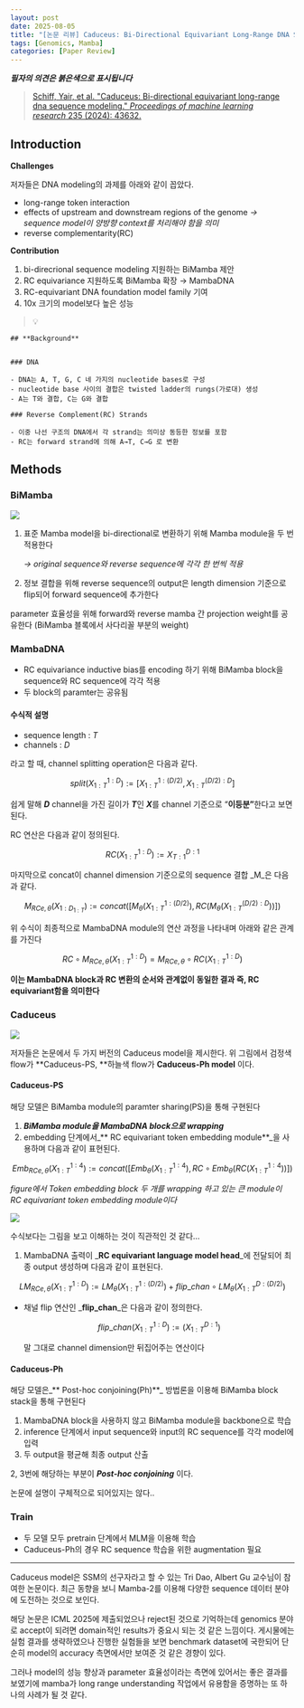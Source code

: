 ```yaml
---
layout: post
date: 2025-08-05
title: "[논문 리뷰] Caduceus: Bi-Directional Equivariant Long-Range DNA Sequence Modeling"
tags: [Genomics, Mamba]
categories: [Paper Review]
---
```


<span class="notion-red">_**필자의 의견은 붉은색으로 표시됩니다**_</span>


> [Schiff, Yair, et al. "Caduceus: Bi-directional equivariant long-range dna sequence modeling." ](https://pmc.ncbi.nlm.nih.gov/articles/PMC12189541/)[_Proceedings of machine learning research_](https://pmc.ncbi.nlm.nih.gov/articles/PMC12189541/)[ 235 (2024): 43632.](https://pmc.ncbi.nlm.nih.gov/articles/PMC12189541/)



## Introduction


**Challenges**


저자들은 DNA modeling의 과제를 아래와 같이 꼽았다.

- long-range token interaction
- effects of upstream and downstream regions of the genome 
_→ sequence model이 양방향 context를 처리해야 함을 의미_
- reverse complementarity(RC)

**Contribution**

1. bi-direcrional sequence modeling 지원하는 BiMamba 제안
1. RC equivariance 지원하도록 BiMamba 확장 → MambaDNA
1. RC-equivariant DNA foundation model family 기여
1. 10x 크기의 model보다 높은 성능

> 💡 


	## **Background**


	### DNA

	- DNA는 A, T, G, C 네 가지의 nucleotide bases로 구성
	- nucleotide base 사이의 결합은 twisted ladder의 rungs(가로대) 생성
	- A는 T와 결합, C는 G와 결합

	### Reverse Complement(RC) Strands

	- 이중 나선 구조의 DNA에서 각 strand는 의미상 동등한 정보를 포함
	- RC는 forward strand에 의해 A→T, C→G 로 변환


## Methods



### BiMamba


![](https://prod-files-secure.s3.us-west-2.amazonaws.com/542b861c-36a8-4051-84e5-8804b6728dba/2c247d59-7815-4980-99f0-8f0d21f445a7/image.png?X-Amz-Algorithm=AWS4-HMAC-SHA256&X-Amz-Content-Sha256=UNSIGNED-PAYLOAD&X-Amz-Credential=ASIAZI2LB466ZIERCOJT%2F20250926%2Fus-west-2%2Fs3%2Faws4_request&X-Amz-Date=20250926T140125Z&X-Amz-Expires=3600&X-Amz-Security-Token=IQoJb3JpZ2luX2VjEAUaCXVzLXdlc3QtMiJHMEUCIHTWsLu1VhRfd9UzB0VZ%2FO8K5L3i2JvcxjZ9I1SY2FMJAiEA1L2j5AUclri2eLTjpBfiVhs7LNiaOYSlQ5dfqwciSNMqiAQIjv%2F%2F%2F%2F%2F%2F%2F%2F%2F%2FARAAGgw2Mzc0MjMxODM4MDUiDCmmV8Obw%2BGXRGm5jSrcA%2FScWcB0XlZKUjlaMjcLpz1H21SZm3tA%2BGEI%2BnXbQaBrNE4ACny0gZh2Kru09yEM1HsOvYmabENeWe8zfyp44ci01hS5hroMx9ubcrPK%2BVWyfxHGvs1cJwVqgY9DmSdZai8uOAOv0S9%2Bikx9R1lkpK5ob%2FhpRf16qiBbDsv6FjCLR4J03GSRVix1GHRFnBOewywT7vqKbkrcJAdO7uYuxPZgS7tMPXuB3KRJLWtuaIDb8PsqnUFcwzAgVNDAUN6mb2fkjBT91ym%2F4I%2BzJW%2Fmn3G%2BH84NYi33UirKEvL2YqoEqI%2B9uEXY2FPisZvYOj8MP7Frx%2Fys8kQxJNG7nyow7HMsHr2CbJElaZsG%2BadLcFwP4BjBR6yhKCrW%2BR33L%2FDq2aVIkxEbNjbCo7rnwy6ehwbaFBhTOkHHYoZRnFX2xEIAqLuoeM0TYrYM%2BlAWgQzN30U16L30mw47jRb72106caQfxRQbPQHWE4py8RSCH4GTaSpFCltr7HUs0qS3BShJ5ONJJki0SeBhPeWZ5Y1e%2FH63SxOsKOH7zcXF7GdB3%2F%2Bu8qKUdoGgSPfotcmbaa%2BrhGtwcFkuqCxUW9NLgYw3wTawRwMvawD7KIKnLYKVXilZUHaWhxNQUUY7gMIwMM6d2sYGOqUBNv0QF4cT40dFQINXezDnl2kzP2vzHEUpUvU4le9jy%2FpcytRT7YQuFOb88hr31nFWhVn5tNaQnv%2B%2F6L0bsSxV2zjmIRUW0OScUGEY1KL6p7H%2B4J11cNmhq2RRxB1xCzhA93OYQHrpmLNLSuCf9MeeyfVt6twOiYaJ5OuAbHowWVhxXi%2FhVepOG0UxphycHSVWIIe1TF7J%2Fu4aYVVrjNMsdW%2Bjk2vq&X-Amz-Signature=dd78f632fbb7182e0a3d712bbe3a787f920ce9252184852767369476947d9e2c&X-Amz-SignedHeaders=host&x-amz-checksum-mode=ENABLED&x-id=GetObject)

1. 표준 Mamba model을 bi-directional로 변환하기 위해 Mamba module을 두 번 적용한다

	_→ original sequence와 reverse sequence에 각각 한 번씩 적용_

1. 정보 결합을 위해 reverse sequence의 output은 length dimension 기준으로 flip되어 forward sequence에 추가한다

parameter 효율성을 위해 forward와 reverse mamba 간 projection weight를 공유한다 (BiMamba 블록에서 사다리꼴 부분의 weight)



### MambaDNA

- RC equivariance inductive bias를 encoding 하기 위해 BiMamba block을 sequence와 RC sequence에 각각 적용
- 두 block의 paramter는 공유됨


#### 수식적 설명

- sequence length : _T_
- channels : _D_

라고 할 때,  channel splitting operation은 다음과 같다.


$$
split(X^{1:D}_{1:T}):=[X^{1:(D/2)}_{1:T},X^{(D/2):D}_{1:T}]
$$


<span class="notion-red">쉽게 말해 </span><span class="notion-red">_**D**_</span><span class="notion-red"> channel을 가진 길이가 </span><span class="notion-red">_**T**_</span><span class="notion-red">인 </span><span class="notion-red">_**X**_</span><span class="notion-red">를 channel 기준으로 “</span><span class="notion-red">**이등분”**</span><span class="notion-red">한다고 보면 된다.</span>


RC 연산은 다음과 같이 정의된다.


$$
RC(X^{1:D}_{1:T}):=X^{D:1}_{T:1}
$$


마지막으로 concat이 channel dimension 기준으로의 sequence 결합 _M_은 다음과 같다.


$$
M_{RCe,\theta}(X_{1:D_{1:T}}):=concat([M_{\theta}(X^{1:(D/2)}_{1:T}),RC(M_{\theta}(X^{(D/2):D}_{1:T}))])
$$


위 수식이 최종적으로 MambaDNA module의 연산 과정을 나타내며 아래와 같은 관계를 가진다


$$
RC\circ M_{RCe,\theta}(X^{1:D}_{1:T}) = M_{RCe,\theta} \circ RC(X^{1:D}_{1:T})
$$


**이는 MambaDNA block과 RC 변환의 순서와 관계없이 동일한 결과 즉, RC equivariant함을 의미한다**



### Caduceus


![](https://prod-files-secure.s3.us-west-2.amazonaws.com/542b861c-36a8-4051-84e5-8804b6728dba/f94a60d7-8145-473b-aef9-7c68d3ec604a/image.png?X-Amz-Algorithm=AWS4-HMAC-SHA256&X-Amz-Content-Sha256=UNSIGNED-PAYLOAD&X-Amz-Credential=ASIAZI2LB466ZIERCOJT%2F20250926%2Fus-west-2%2Fs3%2Faws4_request&X-Amz-Date=20250926T140126Z&X-Amz-Expires=3600&X-Amz-Security-Token=IQoJb3JpZ2luX2VjEAUaCXVzLXdlc3QtMiJHMEUCIHTWsLu1VhRfd9UzB0VZ%2FO8K5L3i2JvcxjZ9I1SY2FMJAiEA1L2j5AUclri2eLTjpBfiVhs7LNiaOYSlQ5dfqwciSNMqiAQIjv%2F%2F%2F%2F%2F%2F%2F%2F%2F%2FARAAGgw2Mzc0MjMxODM4MDUiDCmmV8Obw%2BGXRGm5jSrcA%2FScWcB0XlZKUjlaMjcLpz1H21SZm3tA%2BGEI%2BnXbQaBrNE4ACny0gZh2Kru09yEM1HsOvYmabENeWe8zfyp44ci01hS5hroMx9ubcrPK%2BVWyfxHGvs1cJwVqgY9DmSdZai8uOAOv0S9%2Bikx9R1lkpK5ob%2FhpRf16qiBbDsv6FjCLR4J03GSRVix1GHRFnBOewywT7vqKbkrcJAdO7uYuxPZgS7tMPXuB3KRJLWtuaIDb8PsqnUFcwzAgVNDAUN6mb2fkjBT91ym%2F4I%2BzJW%2Fmn3G%2BH84NYi33UirKEvL2YqoEqI%2B9uEXY2FPisZvYOj8MP7Frx%2Fys8kQxJNG7nyow7HMsHr2CbJElaZsG%2BadLcFwP4BjBR6yhKCrW%2BR33L%2FDq2aVIkxEbNjbCo7rnwy6ehwbaFBhTOkHHYoZRnFX2xEIAqLuoeM0TYrYM%2BlAWgQzN30U16L30mw47jRb72106caQfxRQbPQHWE4py8RSCH4GTaSpFCltr7HUs0qS3BShJ5ONJJki0SeBhPeWZ5Y1e%2FH63SxOsKOH7zcXF7GdB3%2F%2Bu8qKUdoGgSPfotcmbaa%2BrhGtwcFkuqCxUW9NLgYw3wTawRwMvawD7KIKnLYKVXilZUHaWhxNQUUY7gMIwMM6d2sYGOqUBNv0QF4cT40dFQINXezDnl2kzP2vzHEUpUvU4le9jy%2FpcytRT7YQuFOb88hr31nFWhVn5tNaQnv%2B%2F6L0bsSxV2zjmIRUW0OScUGEY1KL6p7H%2B4J11cNmhq2RRxB1xCzhA93OYQHrpmLNLSuCf9MeeyfVt6twOiYaJ5OuAbHowWVhxXi%2FhVepOG0UxphycHSVWIIe1TF7J%2Fu4aYVVrjNMsdW%2Bjk2vq&X-Amz-Signature=34730ade27c67005e13a0d015e64e3bf090286bda145c75a1e3d07a1011944af&X-Amz-SignedHeaders=host&x-amz-checksum-mode=ENABLED&x-id=GetObject)


저자들은 논문에서 두 가지 버전의 Caduceus model을 제시한다. 위 그림에서 검정색 flow가 **Caduceus-PS, **하늘색 flow가 **Caduceus-Ph model** 이다.



#### Caduceus-PS


해당 모델은 BiMamba module의 paramter sharing(PS)을 통해 구현된다

1. _**BiMamba module을 MambaDNA block으로 wrapping**_
1. embedding 단계에서_** RC equivariant token embedding module**_을 사용하며 다음과 같이 표현된다.

$$
Emb_{RCe,\theta}(X^{1:4}_{1:T}):=concat([Emb_{\theta}(X^{1:4}_{1:T}),RC \circ Emb_{\theta}(RC(X^{1:4}_{1:T}))])
$$


_figure에서 Token embedding block 두 개를 wrapping 하고 있는 큰 module이 RC equivariant token embedding module이다_


![](https://prod-files-secure.s3.us-west-2.amazonaws.com/542b861c-36a8-4051-84e5-8804b6728dba/b175e4da-71eb-4e91-8c23-a06dabe673c9/image.png?X-Amz-Algorithm=AWS4-HMAC-SHA256&X-Amz-Content-Sha256=UNSIGNED-PAYLOAD&X-Amz-Credential=ASIAZI2LB466ZIERCOJT%2F20250926%2Fus-west-2%2Fs3%2Faws4_request&X-Amz-Date=20250926T140126Z&X-Amz-Expires=3600&X-Amz-Security-Token=IQoJb3JpZ2luX2VjEAUaCXVzLXdlc3QtMiJHMEUCIHTWsLu1VhRfd9UzB0VZ%2FO8K5L3i2JvcxjZ9I1SY2FMJAiEA1L2j5AUclri2eLTjpBfiVhs7LNiaOYSlQ5dfqwciSNMqiAQIjv%2F%2F%2F%2F%2F%2F%2F%2F%2F%2FARAAGgw2Mzc0MjMxODM4MDUiDCmmV8Obw%2BGXRGm5jSrcA%2FScWcB0XlZKUjlaMjcLpz1H21SZm3tA%2BGEI%2BnXbQaBrNE4ACny0gZh2Kru09yEM1HsOvYmabENeWe8zfyp44ci01hS5hroMx9ubcrPK%2BVWyfxHGvs1cJwVqgY9DmSdZai8uOAOv0S9%2Bikx9R1lkpK5ob%2FhpRf16qiBbDsv6FjCLR4J03GSRVix1GHRFnBOewywT7vqKbkrcJAdO7uYuxPZgS7tMPXuB3KRJLWtuaIDb8PsqnUFcwzAgVNDAUN6mb2fkjBT91ym%2F4I%2BzJW%2Fmn3G%2BH84NYi33UirKEvL2YqoEqI%2B9uEXY2FPisZvYOj8MP7Frx%2Fys8kQxJNG7nyow7HMsHr2CbJElaZsG%2BadLcFwP4BjBR6yhKCrW%2BR33L%2FDq2aVIkxEbNjbCo7rnwy6ehwbaFBhTOkHHYoZRnFX2xEIAqLuoeM0TYrYM%2BlAWgQzN30U16L30mw47jRb72106caQfxRQbPQHWE4py8RSCH4GTaSpFCltr7HUs0qS3BShJ5ONJJki0SeBhPeWZ5Y1e%2FH63SxOsKOH7zcXF7GdB3%2F%2Bu8qKUdoGgSPfotcmbaa%2BrhGtwcFkuqCxUW9NLgYw3wTawRwMvawD7KIKnLYKVXilZUHaWhxNQUUY7gMIwMM6d2sYGOqUBNv0QF4cT40dFQINXezDnl2kzP2vzHEUpUvU4le9jy%2FpcytRT7YQuFOb88hr31nFWhVn5tNaQnv%2B%2F6L0bsSxV2zjmIRUW0OScUGEY1KL6p7H%2B4J11cNmhq2RRxB1xCzhA93OYQHrpmLNLSuCf9MeeyfVt6twOiYaJ5OuAbHowWVhxXi%2FhVepOG0UxphycHSVWIIe1TF7J%2Fu4aYVVrjNMsdW%2Bjk2vq&X-Amz-Signature=e47353955e5c5a361753cdd416788c655781e951bad7e307e049fd403bde2a8a&X-Amz-SignedHeaders=host&x-amz-checksum-mode=ENABLED&x-id=GetObject)


<span class="notion-red">수식보다는 그림을 보고 이해하는 것이 직관적인 것 같다…</span>

1. MambaDNA 출력이 _**RC equivariant language model head**_에 전달되어 최종 output 생성하며 다음과 같이 표현된다.

$$
LM_{RCe,\theta}(X^{1:D}_{1:T}):= LM_{\theta}(X^{1:(D/2)}_{1:T})+flip\_chan\circ LM_{\theta}(X^{D:(D/2)}_{1:T})
$$

- 채널 flip 연산인 _**flip\_chan**_은 다음과 같이 정의한다.

	$$
	flip\_chan(X^{1:D}_{1:T}):=(X^{D:1}_{1:T})
	$$


	말 그대로 channel dimension만 뒤집어주는 연산이다



#### Caduceus-Ph


해당 모델은_** Post-hoc conjoining(Ph)**_ 방법론을 이용해 BiMamba block stack을 통해 구현된다

1. MambaDNA block을 사용하지 않고 BiMamba module을 backbone으로 학습
1. inference 단계에서 input sequence와 input의 RC sequence를 각각 model에 입력
1. 두 output을 평균해 최종 output 산출

2, 3번에 해당하는 부분이 _**Post-hoc conjoining**_ 이다.


<span class="notion-red">논문에 설명이 구체적으로 되어있지는 않다..</span>



### Train

- 두 모델 모두 pretrain 단계에서 MLM을 이용해 학습
- Caduceus-Ph의 경우 RC sequence 학습을 위한 augmentation 필요

---


<span class="notion-red">Caduceus model은 SSM의 선구자라고 할 수 있는 Tri Dao, Albert Gu 교수님이 참여한 논문이다. 최근 동향을 보니 Mamba-2를 이용해 다양한 sequence 데이터 분야에 도전하는 것으로 보인다.</span>


<span class="notion-red">해당 논문은 ICML 2025에 제출되었으나 reject된 것으로 기억하는데 genomics 분야로 accept이 되려면 domain적인 results가 중요시 되는 것 같은 느낌이다. 게시물에는 실험 결과를 생략하였으나 진행한 실험들을 보면 benchmark dataset에 국한되어 단순히 model의 accuracy 측면에서만 보여준 것 같은 경향이 있다.</span>


<span class="notion-red">그러나 model의 성능 향상과 parameter 효율성이라는 측면에 있어서는 좋은 결과를 보였기에 mamba가 long range understanding 작업에서 유용함을 증명하는 또 하나의 사례가 될 것 같다.</span>

